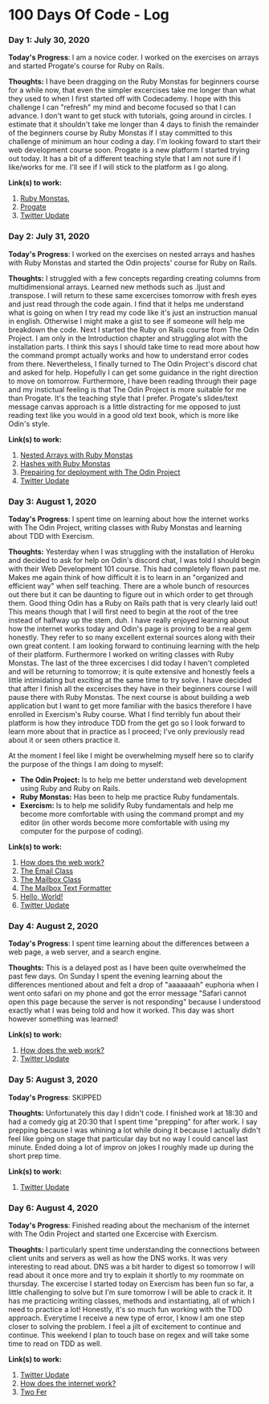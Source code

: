 # 100 Days Of Code - Log

### Day 1: July 30, 2020

**Today's Progress**: I am a novice coder. I worked on the exercises on arrays and started Progate's course for Ruby on Rails.

**Thoughts:** I have been dragging on the Ruby Monstas for beginners course for a while now, that even the simpler excercises take me longer than what they used to when I first started off with Codecademy. I hope with this challenge I can "refresh" my mind and become focused so that I can advance. I don't want to get stuck with tutorials, going around in circles. I estimate that it shouldn't take me longer than 4 days to finish the remainder of the beginners course by Ruby Monstas if I stay committed to this challenge of minimum an hour coding a day. I'm looking foward to start their web development course soon. Progate is a new platform I started trying out today. It has a bit of a different teaching style that I am not sure if I like/works for me. I'll see if I will stick to the platform as I go along.

**Link(s) to work:** 
1. [Ruby Monstas](http://ruby-for-beginners.rubymonstas.org/exercises/arrays_2.html), 
2. [Progate](https://progate.com/languages/rails5)
3. [Twitter Update](https://twitter.com/Taj_Ode/status/1288949376019320839)

### Day 2: July 31, 2020

**Today's Progress**: I worked on the exercises on nested arrays and hashes with Ruby Monstas and started the Odin projects' course for Ruby on Rails.

**Thoughts:** I struggled with a few concepts regarding creating columns from multidimensional arrays. Learned new methods such as .ljust and .transpose. I will return to these same excercises tomorrow with fresh eyes and just read through the code again. I find that it helps me understand what is going on when I try read my code like it's just an instruction manual in english. Otherwise I might make a gist to see if someone will help me breakdown the code. Next I started the Ruby on Rails course from The Odin Project. I am only in the Introduction chapter and struggling alot with the installation parts. I think this says I should take time to read more about how the command prompt actually works and how to understand error codes from there. Nevertheless, I finally turned to The Odin Project's discord chat and asked for help. Hopefully I can get some guidance in the right direction to move on tomorrow. Furthermore, I have been reading through their page and my instictual feeling is that The Odin Project is more suitable for me than Progate. It's the teaching style that I prefer. Progate's slides/text message canvas approach is a little distracting for me opposed to just reading text like you would in a good old text book, which is more like Odin's style. 

**Link(s) to work:**
1. [Nested Arrays with Ruby Monstas](http://ruby-for-beginners.rubymonstas.org/exercises/nested_arrays.html)
2. [Hashes with Ruby Monstas](http://ruby-for-beginners.rubymonstas.org/exercises/hashes_2.html)
3. [Prepairing for deployment with The Odin Project](https://www.theodinproject.com/lessons/preparing-for-deployment)
4. [Twitter Update](https://twitter.com/Taj_Ode/status/1289345276537266176?s=20)

### Day 3: August 1, 2020

**Today's Progress**: I spent time on learning about how the internet works with The Odin Project, writing classes with Ruby Monstas and learning about TDD with Exercism.

**Thoughts:** Yesterday when I was struggling with the installation of Heroku and decided to ask for help on Odin's discord chat, I was told I should begin with their Web Development 101 course. This had completely flown past me. Makes me again think of how difficult it is to learn in an "organized and efficient way" when self teaching. There are a whole bunch of resources out there but it can be daunting to figure out in which order to get through them. Good thing Odin has a Ruby on Rails path that is very clearly laid out! This means though that I will first need to begin at the root of the tree instead of halfway up the stem, duh. I have really enjoyed learning about how the internet works today and Odin's page is proving to be a real gem honestly. They refer to so many excellent external sources along with their own great content. I am looking forward to continuing learning with the help of their platform. Furthermore I worked on writing classes with Ruby Monstas. The last of the three excercises I did today I haven't completed and will be returning to tomorrow; it is quite extensive and honestly feels a little intimidating but exciting at the same time to try solve. I have decided that after I finish all the excercises they have in their beginners course I will pause there with Ruby Monstas. The next course is about building a web application but I want to get more familiar with the basics therefore I have enrolled in Exercism's Ruby course. What I find terribly fun about their platform is how they introduce TDD from the get go so I look forward to learn more about that in practice as I proceed; I've only previously read about it or seen others practice it.

At the moment I feel like I might be overwhelming myself here so to clarify the purpose of the things I am doing to myself:
  - **The Odin Project:** Is to help me better understand web development using Ruby and Ruby on Rails.
  - **Ruby Monstas:** Has been to help me practice Ruby fundamentals.
  - **Exercism:** Is to help me solidify Ruby fundamentals and help me become more comfortable with using the command prompt and my editor (in other words become more comfortable with using my computer for the purpose of coding).
  
**Link(s) to work:**
1. [How does the web work?](https://www.theodinproject.com/courses/web-development-101/lessons/how-does-the-web-work)
2. [The Email Class](http://ruby-for-beginners.rubymonstas.org/exercises/email.html)
3. [The Mailbox Class](http://ruby-for-beginners.rubymonstas.org/exercises/mailbox.html)
4. [The Mailbox Text Formatter](http://ruby-for-beginners.rubymonstas.org/exercises/mailbox_text.html)
5. [Hello, World!](https://exercism.io/tracks/ruby)
6. [Twitter Update](https://twitter.com/Taj_Ode/status/1289728331114397696)

### Day 4: August 2, 2020

**Today's Progress**: I spent time learning about the differences between a web page, a web server, and a search engine.

**Thoughts:** This is a delayed post as I have been quite overwhelmed the past few days. On Sunday I spent the evening learning about the differences mentioned about and felt a drop of "aaaaaaah" euphoria when I went onto safari on my phone and got the error message "Safari cannot open this page because the server is not responding" because I understood exactly what I was being told and how it worked. This day was short however something was learned!
  
**Link(s) to work:**
1. [How does the web work?](https://www.theodinproject.com/courses/web-development-101/lessons/how-does-the-web-work)
2. [Twitter Update](https://twitter.com/Taj_Ode/status/1290757584882933770)

### Day 5: August 3, 2020

**Today's Progress**: SKIPPED

**Thoughts:** Unfortunately this day I didn't code. I finished work at 18:30 and had a comedy gig at 20:30 that I spent time "prepping" for after work. I say prepping because I was whining a lot while doing it because I actually didn't feel like going on stage that particular day but no way I could cancel last minute. Ended doing a lot of improv on jokes I roughly made up during the short prep time. 
  
**Link(s) to work:**
1. [Twitter Update](https://twitter.com/Taj_Ode/status/1290760012923645954)

### Day 6: August 4, 2020

**Today's Progress**: Finished reading about the mechanism of the internet with The Odin Project and started one Excercise with Exercism.

**Thoughts:** I particularly spent time understanding the connections between client units and servers as well as how the DNS works. It was very interesting to read about. DNS was a bit harder to digest so tomorrow I will read about it once more and try to explain it shortly to my roommate on thursday. The excercise I started today on Exercism has been fun so far, a little challenging to solve but I'm sure tomorrow I will be able to crack it. It has me practicing writing classes, methods and instantiating, all of which I need to practice a lot! Honestly, it's so much fun working with the TDD approach. Everytime I receive a new type of error, I know I am one step closer to solving the problem. I feel a jilt of excitement to continue and continue. This weekend I plan to touch base on regex and will take some time to read on TDD as well.
  
**Link(s) to work:**
1. [Twitter Update](https://twitter.com/Taj_Ode/status/1290780468837847046)
2. [How does the internet work?](https://www.theodinproject.com/courses/web-development-101/lessons/how-does-the-web-work)
3. [Two Fer](https://exercism.io/)
